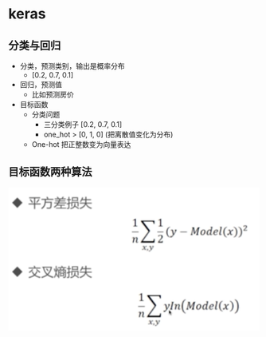 # keras

## 分类与回归

- 分类，预测类别，输出是概率分布
  - [0.2, 0.7, 0.1]
- 回归，预测值
  - 比如预测房价
- 目标函数
  - 分类问题
    - 三分类例子 [0.2, 0.7, 0.1]
    - one_hot > [0,   1,   0] (把离散值变化为分布)
  - One-hot 把正整数变为向量表达

## 目标函数两种算法

![两种算法](target-function.png)
